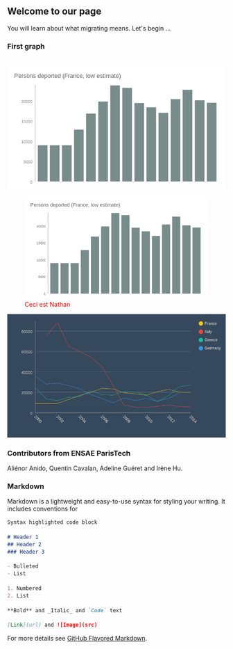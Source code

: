 ## Welcome to our page

You will learn about what migrating means. Let's begin ...
<link rel="stylesheet" href="main.css" /> <!-- Précise que ce fichier est lié à un fichier css pour la mise en forme -->

### First graph ###
<p align="center">
  <img src="Persons deported (France, low estimate).png" width="550" title="Nombre de personnes déportées chaque années en France"/>
</p>

<figure>
	<img src="Persons deported (France, low estimate).png" alt="ceci est Nathan" title="Nathan qui meurt"> 
	<figcaption style="color: red;">Ceci est Nathan</figcaption>
</figure>


<p align="center">
  <img src="Deportation (chosen countries).png" width="550"/>
</p>


### Contributors from ENSAE ParisTech

Aliénor Anido, Quentin Cavalan, Adeline Guéret and Irène Hu. 

### Markdown

Markdown is a lightweight and easy-to-use syntax for styling your writing. It includes conventions for

```markdown
Syntax highlighted code block

# Header 1
## Header 2
### Header 3

- Bulleted
- List

1. Numbered
2. List

**Bold** and _Italic_ and `Code` text

[Link](url) and ![Image](src)
```

For more details see [GitHub Flavored Markdown](https://guides.github.com/features/mastering-markdown/).
